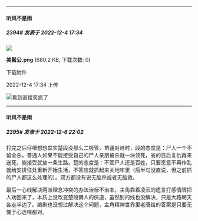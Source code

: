 

*****

####  听风不是雨  
##### 2394#       发表于 2022-12-4 17:34

<img src="https://img.saraba1st.com/forum/202212/04/173412lai5aulima9awa0x.png" referrerpolicy="no-referrer">

<strong>美髯公.png</strong> (680.2 KB, 下载次数: 0)

下载附件

2022-12-4 17:34 上传

<img src="https://static.saraba1st.com/image/smiley/face2017/068.png" referrerpolicy="no-referrer">看到直接笑疯了



*****

####  听风不是雨  
##### 2395#       发表于 2022-12-6 22:02

打完之后仔细想想其实楚段没那么二极管，苗疆对峙时，段的态度是：尸人一个不留全杀，普通人如果不能接受自己的尸人亲朋被杀就一块领死，省的日后复仇再来送死，能接受就放一条生路。楚的态度是：不管尸人还是百姓，只要愿意不再作乱就给安排住处重新开始生活，不答应就抓起来关地牢里（后半句没直说，但之前抓的尸人都这么处理的）。双方都没有说无脑杀或者无脑救。

最后一心线解决两派理念冲突的办法治标不治本，主角靠着凌云的遗言打感情牌把人劝回来了，本质上没改变楚段俩人的侠道，虽然别的线也没解决，只是大路朝天各走半边了。编剧也没想过解决这个问题，主角精神世界里老唐给的答案是只要无愧于心选啥都对。

